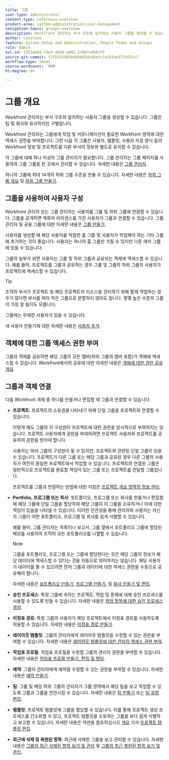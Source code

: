 ```yaml
---
title: 그룹
user-type: administrator
content-type: reference;overview
product-area: system-administration;user-management
navigation-topic: groups-overview
description: Workfront 관리자는 부서 구조와 일치하는 사용자 그룹을 생성할 수 있습니다. 그룹은 팀 및 회사와 유사하지만 구별됩니다. Workfront 관리자는 그룹에게 작업 및 커뮤니케이션이 필요한 Workfront 영역에 대한 액세스 권한을 부여합니다. 그런 다음 각 그룹은 사용자, 템플릿, 사용자 지정 양식 등의 Workfront 정보 및 프로젝트를 다른 부서의 정보와 별도로 유지할 수 있습니다. 각 그룹에 대해 하나 이상의 그룹 관리자가 필요합니다. 그룹 관리자는 그룹 페이지를 사용하여 그룹 그룹을 한 곳에서 관리할 수 있습니다. 하나의 그룹에 최대 14개의 하위 그룹 수준을 만들 수 있습니다.
author: Caroline
feature: System Setup and Administration, People Teams and Groups
role: Admin
exl-id: 1353ab04-7de7-4d30-a092-27807c950777
source-git-commit: f2f825280204b56d2dc85efc7a315a4377e551c7
workflow-type: tm+mt
source-wordcount: '999'
ht-degree: 0%

---
```


# 그룹 개요

Workfront 관리자는 부서 구조와 일치하는 사용자 그룹을 생성할 수 있습니다. 그룹은 팀 및 회사와 유사하지만 구별됩니다.

Workfront 관리자는 그룹에게 작업 및 커뮤니케이션이 필요한 Workfront 영역에 대한 액세스 권한을 부여합니다. 그런 다음 각 그룹은 사용자, 템플릿, 사용자 지정 양식 등의 Workfront 정보 및 프로젝트를 다른 부서의 정보와 별도로 유지할 수 있습니다.

각 그룹에 대해 하나 이상의 그룹 관리자가 필요합니다. 그룹 관리자는 그룹 페이지를 사용하여 그룹 그룹을 한 곳에서 관리할 수 있습니다. 자세한 내용은 [그룹 관리자](../../../administration-and-setup/manage-groups/group-roles/group-administrators.md).

하나의 그룹에 최대 14개의 하위 그룹 수준을 만들 수 있습니다. 자세한 내용은 [하위 그룹 개요](../../../administration-and-setup/manage-groups/groups-overview/subgroups.md) 및 [하위 그룹 만들기](../../../administration-and-setup/manage-groups/create-and-manage-subgroups/create-a-subgroup.md).

## 그룹을 사용하여 사용자 구성

Workfront 관리자 또는 그룹 관리자는 사용자를 그룹 및 하위 그룹에 연결할 수 있습니다. 그룹을 공개하면 계획자 라이센스를 가진 사용자가 그룹과 연결할 수 있습니다. 그룹 관리자 및 공용 그룹에 대한 자세한 내용은 [그룹 만들기](../../../administration-and-setup/manage-groups/create-and-manage-groups/create-a-group.md).

사용자를 생성할 때 해당 사용자를 적절한 홈 그룹 및 사용자가 작업해야 하는 기타 그룹에 추가하는 것이 좋습니다. 사용자는 하나의 홈 그룹만 가질 수 있지만 다른 여러 그룹에 있을 수 있습니다.

그룹의 일부가 되면 사용자는 그룹 및 하위 그룹과 공유되는 객체에 액세스할 수 있습니다. 예를 들어, 프로젝트를 그룹과 공유하는 경우 그룹 및 그룹의 하위 그룹의 사용자가 프로젝트에 액세스할 수 있습니다.

>[!TIP]
>
>조직의 부서가 프로젝트 및 해당 프로젝트의 리소스를 관리하기 위해 함께 작업하는 경우가 많다면 부서를 여러 작은 그룹으로 분할하지 않아도 됩니다. 몇몇 높은 수준의 그룹이 가장 잘 될지도 모릅니다.

그룹에는 무제한 사용자가 있을 수 있습니다.

새 사용자 만들기에 대한 자세한 내용은 [사용자 추가](../../../administration-and-setup/add-users/add-users.md).

## 객체에 대한 그룹 액세스 권한 부여

그룹과 객체를 공유하면 해당 그룹의 모든 멤버(하위 그룹의 멤버 포함)가 객체에 액세스할 수 있습니다. Workfront에서의 공유에 대한 자세한 내용은 [개체에 대한 권한 공유 개요](../../../workfront-basics/grant-and-request-access-to-objects/sharing-permissions-on-objects-overview.md).

## 그룹과 객체 연결

다음 Workfront 개체 중 하나를 만들거나 편집할 때 그룹과 연결할 수 있습니다.

* **프로젝트**: 프로젝트의 소유권을 나타내기 위해 단일 그룹을 프로젝트와 연결할 수 있습니다.

   이렇게 해도 그룹의 각 구성원이 프로젝트에 대한 권한을 암시적으로 부여하지는 않습니다. 프로젝트 사용자에게 권한을 부여하려면 프로젝트 사용자와 프로젝트를 공유하여 권한을 받아야 합니다.

   사용자는 여러 그룹의 구성원이 될 수 있지만, 프로젝트와 관련된 단일 그룹이 있을 수 있습니다. 프로젝트가 다른 그룹 또는 해당 그룹과 공유된 경우 다른 그룹의 사용자가 여전히 동일한 프로젝트에서 작업할 수 있습니다. 프로젝트와 연결된 그룹은 일반적으로 프로젝트를 완료할 책임이 있는 그룹 또는 프로젝트를 전달할 그룹입니다.

   프로젝트를 그룹과 연결하는 방법에 대한 지침은 [프로젝트 개요 영역의 정보 관리](../../../manage-work/projects/manage-projects/understand-project-overview-area.md).

* **Portfolio, 프로그램 또는 회사**: 포트폴리오, 프로그램 또는 회사를 만들거나 편집할 때 해당 그룹에 단일 그룹을 할당하여 해당 그룹이 이 그룹을 소유하거나 이에 대한 책임이 있음을 나타낼 수 있습니다. 이러한 연관성을 통해 관리자와 사용자는 자신의 그룹이 어떤 포트폴리오, 프로그램 및 회사를 쉽게 식별할 수 있습니다.

   예를 들어, 그룹 관리자는 목록이나 보고서, 그룹 열에서 포트폴리오 그룹에 할당된 메모를 사용하여 조직의 모든 포트폴리오를 나열할 수 있습니다.

   >[!NOTE]
   >
   >그룹을 포트폴리오, 프로그램 또는 그룹에 할당한다는 것은 해당 그룹의 정보가 해당 데이터에 액세스할 수 있다는 것을 자동으로 의미하지는 않습니다. 해당 사용자가 데이터를 볼 수 있으려면 먼저 그룹과 데이터에 대한 액세스 권한을 수동으로 공유해야 합니다.

   자세한 내용은 [포트폴리오 만들기](../../../manage-work/portfolios/create-and-manage-portfolios/create-portfolios.md), [프로그램 만들기](../../../manage-work/portfolios/create-and-manage-programs/create-program.md), 및 [회사 만들기 및 편집](../../../administration-and-setup/set-up-workfront/organizational-setup/create-and-edit-companies.md).

* **승인 프로세스**: 특정 그룹에 속하는 프로젝트, 작업 및 문제에 대해 승인 프로세스를 사용할 수 있도록 만들 수 있습니다. 자세한 내용은 [작업 항목에 대한 승인 프로세스 생성](../../../administration-and-setup/customize-workfront/configure-approval-milestone-processes/create-approval-processes.md).
* **이정표 경로**: 특정 그룹의 사용자가 해당 프로젝트에서 이정표 경로를 사용하도록 허용할 수 있습니다. 자세한 내용은 [이정표 경로 만들기](../../../administration-and-setup/customize-workfront/configure-approval-milestone-processes/create-milestone-path.md).
* **레이아웃 템플릿**: 그룹의 관리자에게 레이아웃 템플릿을 수정할 수 있는 권한을 부여할 수 있습니다. 자세한 내용은 [레이아웃 템플릿에 대한 관리자 액세스 권한 부여](../../../administration-and-setup/customize-workfront/use-layout-templates/grant-admin-access-layout-template.md).

* **작업표 프로필**: 작업표 프로필을 수정할 그룹의 관리자 권한을 부여할 수 있습니다. 자세한 내용은 [작업표 프로필 만들기, 편집 및 할당](../../../timesheets/create-and-manage-timesheets/create-timesheet-profiles.md).

* **예약**: 그룹의 관리자에게 예약을 수정할 수 있는 권한을 부여할 수 있습니다. 자세한 내용은 [예약 만들기](../../../administration-and-setup/set-up-workfront/configure-timesheets-schedules/create-schedules.md).
* **팀**: 그룹 및 해당 하위 그룹의 관리자가 그룹 영역에서 해당 팀을 보고 작업할 수 있도록 그룹과 그룹을 연관시킬 수 있습니다. 자세한 내용은 [팀 만들기](../../../people-teams-and-groups/create-and-manage-teams/create-a-team.md) 또는 [팀 설정 편집](../../../people-teams-and-groups/create-and-manage-teams/edit-team-settings.md).
* **템플릿**: 프로젝트 템플릿에 그룹을 할당할 수 있습니다. 이를 통해 프로젝트 생성 프로세스를 간소화할 수 있고, 프로젝트 템플릿을 소유하는 그룹을 보다 쉽게 식별하고 보고할 수 있습니다. 자세한 내용은 섹션을 참조하십시오 [개요](../../../manage-work/projects/create-and-manage-templates/edit-templates.md#overview) 기사 [프로젝트 템플릿 편집](../../../manage-work/projects/create-and-manage-templates/edit-templates.md).

* **최근에 삭제 및 복원된 항목**: 최근에 삭제한 그룹을 보고 관리할 수 있습니다. 자세한 내용은 [그룹의 최근 삭제된 항목 보기 및 관리](../../../administration-and-setup/manage-groups/work-with-group-objects/view-manage-groups-recently-deleted-objects.md) 및 [그룹의 최근 복원된 항목 보기 및 관리](../../../administration-and-setup/manage-groups/work-with-group-objects/view-manage-groups-recently-restored-objects.md).
